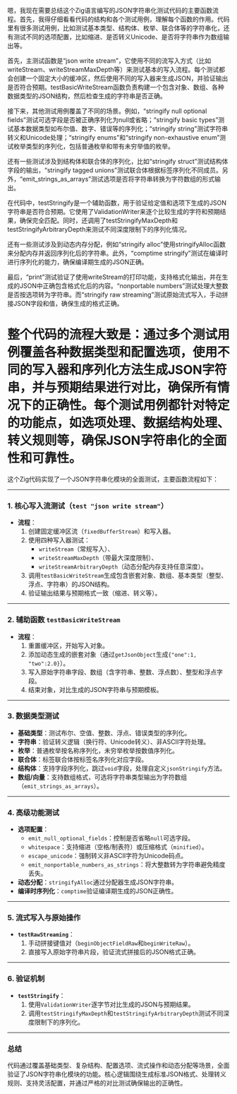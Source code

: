 嗯，我现在需要总结这个Zig语言编写的JSON字符串化测试代码的主要函数流程。首先，我得仔细看看代码的结构和各个测试用例，理解每个函数的作用。代码里有很多测试用例，比如测试基本类型、结构体、枚举、联合体等的字符串化，还有测试不同的选项配置，比如缩进、是否转义Unicode、是否将字符串作为数组输出等。

首先，主测试函数是“json write stream”，它使用不同的流写入方式（比如writeStream、writeStreamMaxDepth等）来测试基本的写入流程。每个测试都会创建一个固定大小的缓冲区，然后使用不同的写入器来生成JSON，并验证输出是否符合预期。testBasicWriteStream函数负责构建一个包含对象、数组、各种数据类型的JSON结构，然后检查生成的字符串是否正确。

接下来，其他测试用例覆盖了不同的场景。例如，“stringify null optional fields”测试可选字段是否被正确序列化为null或省略；“stringify basic types”测试基本数据类型如布尔值、数字、错误等的序列化；“stringify string”测试字符串转义和Unicode处理；“stringify enums”和“stringify non-exhaustive enum”测试枚举类型的序列化，包括普通枚举和带有未穷举值的枚举。

还有一些测试涉及到结构体和联合体的序列化，比如“stringify struct”测试结构体字段的输出，“stringify tagged unions”测试联合体根据标签序列化不同成员。另外，“emit_strings_as_arrays”测试选项是否将字符串转换为字符数组的形式输出。

在代码中，testStringify是一个辅助函数，用于验证给定值和选项下生成的JSON字符串是否符合预期。它使用了ValidationWriter来逐个比较生成的字符和预期结果，确保完全匹配。同时，还调用了testStringifyMaxDepth和testStringifyArbitraryDepth来测试不同深度限制下的序列化情况。

还有一些测试涉及到动态内存分配，例如“stringify alloc”使用stringifyAlloc函数来分配内存并返回序列化后的字符串。此外，“comptime stringify”测试在编译时进行序列化的能力，确保编译期生成的JSON正确。

最后，“print”测试验证了使用writeStream的打印功能，支持格式化输出，并在生成的JSON中正确包含格式化后的内容。“nonportable numbers”测试处理大整数是否按选项转为字符串。而“stringify raw streaming”测试原始流式写入，手动拼接JSON字段和值，确保生成的格式正确。

整个代码的流程大致是：通过多个测试用例覆盖各种数据类型和配置选项，使用不同的写入器和序列化方法生成JSON字符串，并与预期结果进行对比，确保所有情况下的正确性。每个测试用例都针对特定的功能点，如选项处理、数据结构处理、转义规则等，确保JSON字符串化的全面性和可靠性。
================================================
这个Zig代码实现了一个JSON字符串化模块的全面测试，主要函数流程如下：

---

### **1. 核心写入流测试（`test "json write stream"`）**
- **流程**：
  1. 创建固定缓冲区流（`fixedBufferStream`）和写入器。
  2. 使用四种写入器测试：
     - `writeStream`（常规写入）、
     - `writeStreamMaxDepth`（带最大深度限制）、
     - `writeStreamArbitraryDepth`（动态分配内存支持任意深度）。
  3. 调用`testBasicWriteStream`生成包含嵌套对象、数组、基本类型（整型、浮点、字符串）的JSON结构。
  4. 验证输出结果与预期格式一致（缩进、转义等）。

---

### **2. 辅助函数 `testBasicWriteStream`**
- **流程**：
  1. 重置缓冲区，开始写入对象。
  2. 添加动态生成的嵌套对象（通过`getJsonObject`生成`{"one":1, "two":2.0}`）。
  3. 写入原始字符串字段、数组（含字符串、整数、浮点数）、整型和浮点字段。
  4. 结束对象，对比生成的JSON字符串与预期模板。

---

### **3. 数据类型测试**
- **基础类型**：测试布尔、空值、整数、浮点、错误类型的序列化。
- **字符串**：验证转义逻辑（换行符、Unicode转义）、非ASCII字符处理。
- **枚举**：普通枚举按名称序列化，未穷举枚举按数值序列化。
- **联合体**：标签联合体按标签名序列化对应字段。
- **结构体**：支持字段序列化，跳过`void`字段，处理自定义`jsonStringify`方法。
- **数组/向量**：支持数组格式，可选将字符串类型输出为字符数组（`emit_strings_as_arrays`）。

---

### **4. 高级功能测试**
- **选项配置**：
  - `emit_null_optional_fields`：控制是否省略`null`可选字段。
  - `whitespace`：支持缩进（空格/制表符）或压缩格式（`minified`）。
  - `escape_unicode`：强制转义非ASCII字符为Unicode码点。
  - `emit_nonportable_numbers_as_strings`：将大整数转为字符串避免精度丢失。
- **动态分配**：`stringifyAlloc`通过分配器生成JSON字符串。
- **编译时序列化**：`comptime`验证编译期生成的JSON正确性。

---

### **5. 流式写入与原始操作**
- **`testRawStreaming`**：
  1. 手动拼接键值对（`beginObjectFieldRaw`和`beginWriteRaw`）。
  2. 直接写入原始字符串片段，验证流式拼接后的JSON格式正确。

---

### **6. 验证机制**
- **`testStringify`**：
  1. 使用`ValidationWriter`逐字节对比生成的JSON与预期结果。
  2. 调用`testStringifyMaxDepth`和`testStringifyArbitraryDepth`测试不同深度限制下的序列化。

---

### **总结**
代码通过覆盖基础类型、复杂结构、配置选项、流式操作和动态分配等场景，全面验证了JSON字符串化模块的功能。核心逻辑围绕生成标准JSON格式、处理转义规则、支持灵活配置，并通过严格的对比测试确保输出的正确性。